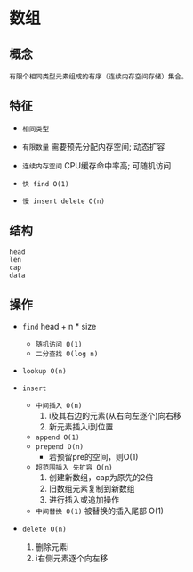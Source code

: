 # 数组

## 概念

    有限个相同类型元素组成的有序（连续内存空间存储）集合。

## 特征

- `相同类型`

- `有限数量` 需要预先分配内存空间; 动态扩容

- `连续内存空间` CPU缓存命中率高; 可随机访问

- `快 find O(1)`

- `慢 insert delete O(n)`

## 结构

    head  
    len  
    cap  
    data  

## 操作

- `find` head + n * size

  - `随机访问 O(1)`
  - `二分查找 O(log n)`

- `lookup O(n)`

- `insert`

  - `中间插入 O(n)`
    1. i及其右边的元素(从右向左逐个)向右移
    2. 新元素插入i到位置
  - `append O(1)`
  - `prepend O(n)`
    - 若预留pre的空间，则O(1)
  - `超范围插入 先扩容 O(n)`
    1. 创建新数组，cap为原先的2倍
    2. 旧数组元素复制到新数组
    3. 进行插入或追加操作
  - `中间替换 O(1)` 被替换的插入尾部 O(1)

- `delete O(n)`

  1. 删除元素i
  2. i右侧元素逐个向左移

